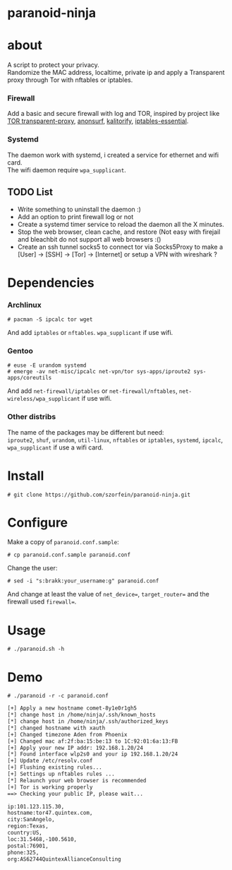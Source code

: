 # paranoid-ninja

# about 
A script to protect your privacy.  
Randomize the MAC address, localtime, private ip and apply a Transparent proxy through Tor with nftables or iptables.  

### Firewall
Add a basic and secure firewall with log and TOR, inspired by project like [TOR transparent-proxy](https://trac.torproject.org/projects/tor/wiki/doc/TransparentProxy), [anonsurf](https://github.com/ParrotSec/anonsurf), [kalitorify](https://github.com/brainfucksec/kalitorify.git), [iptables-essential](https://github.com/trimstray/iptables-essentials). 

### Systemd
The daemon work with systemd, i created a service for ethernet and wifi card.  
The wifi daemon require `wpa_supplicant`.  

## TODO List
+ Write something to uninstall the daemon :)
+ Add an option to print firewall log or not
+ Create a systemd timer service to reload the daemon all the X minutes.
+ Stop the web browser, clean cache, and restore (Not easy with firejail and bleachbit do not support all web browsers :()
+ Create an ssh tunnel socks5 to connect tor via Socks5Proxy to make a [User] -> [SSH] -> [Tor] -> [Internet] or setup a VPN with wireshark ?

# Dependencies
### Archlinux
    
    # pacman -S ipcalc tor wget

And add `iptables` or `nftables`. `wpa_supplicant` if use wifi.

### Gentoo

    # euse -E urandom systemd
    # emerge -av net-misc/ipcalc net-vpn/tor sys-apps/iproute2 sys-apps/coreutils 

And add `net-firewall/iptables` or `net-firewall/nftables`, `net-wireless/wpa_supplicant` if use wifi.

### Other distribs
The name of the packages may be different but need:  
`iproute2`, `shuf`, `urandom`, `util-linux`, `nftables` or `iptables`, `systemd`, `ipcalc`, `wpa_supplicant` if use a wifi card.  

# Install

    # git clone https://github.com/szorfein/paranoid-ninja.git

# Configure
Make a copy of `paranoid.conf.sample`:

    # cp paranoid.conf.sample paranoid.conf

Change the user:

    # sed -i "s:brakk:your_username:g" paranoid.conf

And change at least the value of `net_device=`, `target_router=` and the firewall used `firewall=`.

# Usage

    # ./paranoid.sh -h

# Demo

    # ./paranoid -r -c paranoid.conf

```txt
[+] Apply a new hostname comet-8y1e0r1gh5
[*] change host in /home/ninja/.ssh/known_hosts
[*] change host in /home/ninja/.ssh/authorized_keys
[*] changed hostname with xauth
[+] Changed timezone Aden from Phoenix
[+] Changed mac af:2f:ba:15:be:13 to 1C:92:01:6a:13:FB
[+] Apply your new IP addr: 192.168.1.20/24
[*] Found interface wlp2s0 and your ip 192.168.1.20/24
[+] Update /etc/resolv.conf
[+] Flushing existing rules...
[+] Settings up nftables rules ...
[*] Relaunch your web browser is recommended
[+] Tor is working properly
==> Checking your public IP, please wait...

ip:101.123.115.30,
hostname:tor47.quintex.com,
city:SanAngelo,
region:Texas,
country:US,
loc:31.5468,-100.5610,
postal:76901,
phone:325,
org:AS62744QuintexAllianceConsulting
```
